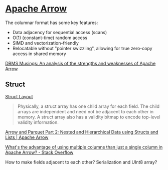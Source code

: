# [Apache Arrow](https://arrow.apache.org/)
The columnar format has some key features:
- Data adjacency for sequential access (scans)
- O(1) (constant-time) random access
- SIMD and vectorization-friendly
- Relocatable without "pointer swizzling", allowing for true zero-copy access in shared memory

[DBMS Musings: An analysis of the strengths and weaknesses of Apache Arrow](https://dbmsmusings.blogspot.com/2018/03/an-analysis-of-strengths-and-weaknesses.html)

## Struct
[Struct Layout](https://arrow.apache.org/docs/format/Columnar.html#struct-layout)
> Physically, a struct array has one child array for each field. The child arrays are independent and need not be adjacent to each other in memory. A struct array also has a validity bitmap to encode top-level validity information.

[Arrow and Parquet Part 2: Nested and Hierarchical Data using Structs and Lists | Apache Arrow](https://arrow.apache.org/blog/2022/10/08/arrow-parquet-encoding-part-2/)

[What's the advantage of using multiple columns than just a single column in Apache Arrow? - Stack Overflow](https://stackoverflow.com/questions/73621064/whats-the-advantage-of-using-multiple-columns-than-just-a-single-column-in-apac)

How to make fields adjacent to each other? Serialization and UInt8 array?